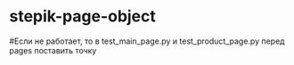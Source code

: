 # stepik-page-object
#Если не работает, то в test_main_page.py и test_product_page.py перед pages поставить точку
